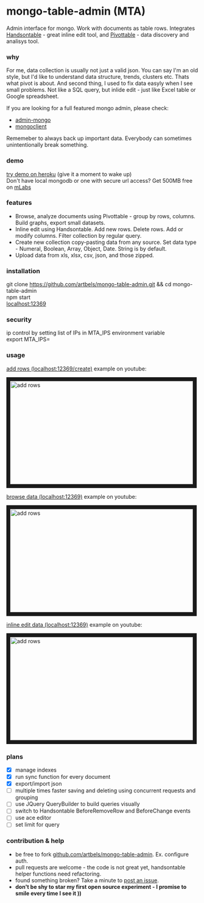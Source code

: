 # mongo-table-admin (MTA)

Admin interface for mongo. Work with documents as table rows. Integrates [Handsontable](https://handsontable.com/) - great inline edit tool, and [Pivottable](https://github.com/nicolaskruchten/pivottable) - data discovery and analisys tool.

### why

For me, data collection is usually not just a valid json. You can say I'm an old style, but I'd like to understand data structure, trends, clusters etc. Thats what pivot is about. And second thing, I used to fix data easyly when I see small problems. Not like a SQL query, but inlide edit - just like Excel table or Google spreadsheet.

If you are looking for a full featured mongo admin, please check:
* [admin-mongo](https://www.npmjs.com/package/admin-mongo)
* [mongoclient](http://www.mongoclient.com/)

Rememeber to always back up important data. Everybody can sometimes unintentionally break something.

### demo
<a href="https://mongo-table-admin.herokuapp.com/" target="_blank">try demo on heroku</a> (give it a moment to wake up)    
Don't have local mongodb or one with secure url access? Get 500MB free on [mLabs](https://mlab.com/) 

### features

* Browse, analyze documents using Pivottable - group by rows, columns. Build graphs, export small datasets.
* Inline edit using Handsontable. Add new rows. Delete rows. Add or modify columns. Filter collection by regular query. 
* Create new collection copy-pasting data from any source. Set data type - Numeral, Boolean, Array, Object, Date. String is by default.
* Upload data from xls, xlsx, csv, json, and those zipped.

### installation
git clone https://github.com/artbels/mongo-table-admin.git && cd mongo-table-admin  
npm start  
[localhost:12369](http://localhost:12369)  

### security
ip control by setting list of IPs in MTA_IPS environment variable  
export MTA_IPS=  

### usage

[add rows (localhost:12369/create)](http://localhost:12369/create) example on youtube:

<a href="http://www.youtube.com/watch?feature=player_embedded&v=_vUlAHl9uUU
" target="_blank"><img src="http://img.youtube.com/vi/_vUlAHl9uUU/0.jpg" 
alt="add rows" width="480" height="270" border="10" /></a>

[browse data (localhost:12369)](http://localhost:12369) example on youtube:

<a href="http://www.youtube.com/watch?feature=player_embedded&v=eg8KG5Xw3Rc
" target="_blank"><img src="http://img.youtube.com/vi/eg8KG5Xw3Rc/0.jpg" 
alt="add rows" width="480" height="270" border="10" /></a>

[inline edit data (localhost:12369)](http://localhost:12369) example on youtube:

<a href="http://www.youtube.com/watch?feature=player_embedded&v=IkbTDQo2VwM
" target="_blank"><img src="http://img.youtube.com/vi/IkbTDQo2VwM/0.jpg" 
alt="add rows" width="480" height="270" border="10" /></a>

### plans
- [x] manage indexes
- [x] run sync function for every document
- [x] export/import json
- [ ] multiple times faster saving and deleting using concurrent requests and grouping
- [ ] use JQuery QueryBuilder to build queries visually
- [ ] switch to Handsontable BeforeRemoveRow and BeforeChange events
- [ ] use ace editor
- [ ] set limit for query

### contribution & help

* be free to fork [github.com/artbels/mongo-table-admin](https://github.com/artbels/mongo-table-admin). Ex. configure auth.
* pull requests are welcome - the code is not great yet, handsontable helper functions need refactoring.
* found something broken? Take a minute to [post an issue](https://github.com/artbels/mongo-table-admin/issues).
* **don't be shy to star my first open source experiment - I promise to smile every time I see it ))**